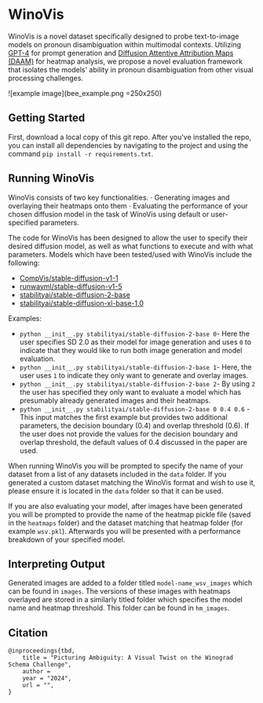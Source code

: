 # WinoVis

WinoVis is a novel dataset specifically designed to probe text-to-image models on pronoun disambiguation within multimodal contexts. Utilizing [GPT-4](https://openai.com/index/gpt-4-research/) for prompt generation and [Diffusion Attentive Attribution Maps (DAAM)](https://github.com/castorini/daam) for heatmap analysis, we propose a novel evaluation framework that isolates the models' ability in pronoun disambiguation from other visual processing challenges.

![example image](bee_example.png =250x250)

## Getting Started
First, download a local copy of this git repo. After you've installed the repo, you can install all dependencies by navigating to the project and using the command `pip install -r requirements.txt`.

## Running WinoVis
WinoVis consists of two key functionalities. 
  ⋅ Generating images and overlaying their heatmaps onto them
  ⋅ Evaluating the performance of your chosen diffusion model in the task of WinoVis using default or user-specified parameters.
  
The code for WinoVis has been designed to allow the user to specify their desired diffusion model, as well as what functions to execute and with what parameters. 
Models which have been tested/used with WinoVis include the following:
  * [CompVis/stable-diffusion-v1-1](https://huggingface.co/CompVis/stable-diffusion-v1-1)
  * [runwayml/stable-diffusion-v1-5](https://huggingface.co/runwayml/stable-diffusion-v1-5)
  * [stabilityai/stable-diffusion-2-base](https://huggingface.co/stabilityai/stable-diffusion-2-base)
  * [stabilityai/stable-diffusion-xl-base-1.0](https://huggingface.co/stabilityai/stable-diffusion-xl-base-1.0)

Examples:
  * `python __init__.py stabilityai/stable-diffusion-2-base 0`- Here the user specifies SD 2.0 as their model for image generation and uses `0` to indicate that they would like to run both image generation and model evaluation.
  * `python __init__.py stabilityai/stable-diffusion-2-base 1`- Here, the user uses `1` to indicate they only want to generate and overlay images.
  * `python __init__.py stabilityai/stable-diffusion-2-base 2`- By using `2` the user has specified they only want to evaluate a model which has presumably already generated images and their heatmaps.
  * `python __init__.py stabilityai/stable-diffusion-2-base 0 0.4 0.6` - This input matches the first example but provides two additional parameters, the decision boundary (0.4) and overlap threshold (0.6).
If the user does not provide the values for the decision boundary and overlap threshold, the default values of 0.4 discussed in the paper are used.

When running WinoVis you will be prompted to specify the name of your dataset from a list of any datasets included in the `data` folder. If you generated a custom dataset matching the WinoVis format and wish to use it, please ensure it is located in the `data` folder so that it can be used.

If you are also evaluating your model, after images have been generated you will be prompted to provide the name of the heatmap pickle file (saved in the `heatmaps` folder) and the dataset matching that heatmap folder (for example `wsv.pkl`). Afterwards you will be presented with a performance breakdown of your specified model.

## Interpreting Output
Generated images are added to a folder titled `model-name_wsv_images` which can be found in `images`. The versions of these images with heatmaps overlayed are stored in a similarly titled folder which specifies the model name and heatmap threshold. This folder can be found in `hm_images`.

## Citation
```
@inproceedings{tbd,
    title = "Picturing Ambiguity: A Visual Twist on the Winograd Schema Challenge",
    author = 
    year = "2024",
    url = "",
}
```
